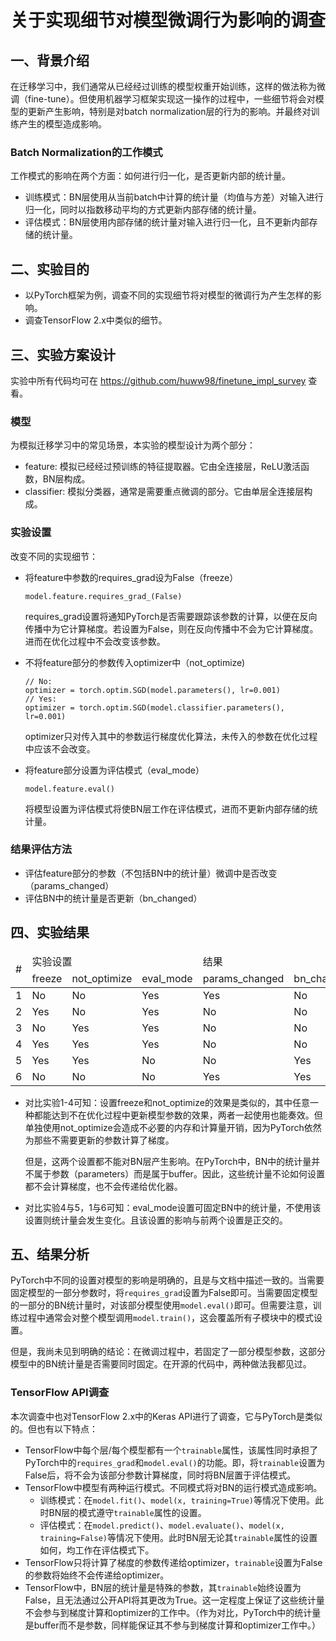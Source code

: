 # 关于实现细节对模型微调行为影响的调查

## 一、背景介绍

在迁移学习中，我们通常从已经经过训练的模型权重开始训练，这样的做法称为微调（fine-tune）。但使用机器学习框架实现这一操作的过程中，一些细节将会对模型的更新产生影响，特别是对batch normalization层的行为的影响。并最终对训练产生的模型造成影响。

### Batch Normalization的工作模式

工作模式的影响在两个方面：如何进行归一化，是否更新内部的统计量。

* 训练模式：BN层使用从当前batch中计算的统计量（均值与方差）对输入进行归一化，同时以指数移动平均的方式更新内部存储的统计量。
* 评估模式：BN层使用内部存储的统计量对输入进行归一化，且不更新内部存储的统计量。

## 二、实验目的

* 以PyTorch框架为例，调查不同的实现细节将对模型的微调行为产生怎样的影响。
* 调查TensorFlow 2.x中类似的细节。

## 三、实验方案设计

实验中所有代码均可在 https://github.com/huww98/finetune_impl_survey 查看。

### 模型

为模拟迁移学习中的常见场景，本实验的模型设计为两个部分：
* feature: 模拟已经经过预训练的特征提取器。它由全连接层，ReLU激活函数，BN层构成。
* classifier: 模拟分类器，通常是需要重点微调的部分。它由单层全连接层构成。

### 实验设置

改变不同的实现细节：
* 将feature中参数的requires_grad设为False（freeze）

  ```
  model.feature.requires_grad_(False)
  ```
  requires_grad设置将通知PyTorch是否需要跟踪该参数的计算，以便在反向传播中为它计算梯度。若设置为False，则在反向传播中不会为它计算梯度。进而在优化过程中不会改变该参数。

* 不将feature部分的参数传入optimizer中（not_optimize)

  ```
  // No:
  optimizer = torch.optim.SGD(model.parameters(), lr=0.001)
  // Yes:
  optimizer = torch.optim.SGD(model.classifier.parameters(), lr=0.001)
  ```

  optimizer只对传入其中的参数运行梯度优化算法，未传入的参数在优化过程中应该不会改变。

* 将feature部分设置为评估模式（eval_mode）

  ```
  model.feature.eval()
  ```

  将模型设置为评估模式将使BN层工作在评估模式，进而不更新内部存储的统计量。

### 结果评估方法

* 评估feature部分的参数（不包括BN中的统计量）微调中是否改变（params_changed）
* 评估BN中的统计量是否更新（bn_changed）

## 四、实验结果

<table>
    <thead>
        <tr>
            <td rowspan=2>#
            <td colspan=3>实验设置
            <td colspan=2>结果
        <tr>
            <td>freeze
            <td>not_optimize
            <td>eval_mode
            <td>params_changed
            <td>bn_changed
    </thead>
    <tbody>
        <tr><td>1<td>No <td>No <td>Yes<td>Yes<td>No
        <tr><td>2<td>Yes<td>No <td>Yes<td>No <td>No
        <tr><td>3<td>No <td>Yes<td>Yes<td>No <td>No
        <tr><td>4<td>Yes<td>Yes<td>Yes<td>No <td>No
        <tr><td>5<td>Yes<td>Yes<td>No <td>No <td>Yes
        <tr><td>6<td>No <td>No <td>No <td>Yes<td>Yes
    </tbody>
</table>

* 对比实验1-4可知：设置freeze和not_optimize的效果是类似的，其中任意一种都能达到不在优化过程中更新模型参数的效果，两者一起使用也能奏效。但单独使用not_optimize会造成不必要的内存和计算量开销，因为PyTorch依然为那些不需要更新的参数计算了梯度。

  但是，这两个设置都不能对BN层产生影响。在PyTorch中，BN中的统计量并不属于参数（parameters）而是属于buffer。因此，这些统计量不论如何设置都不会计算梯度，也不会传递给优化器。

* 对比实验4与5，1与6可知：eval_mode设置可固定BN中的统计量，不使用该设置则统计量会发生变化。且该设置的影响与前两个设置是正交的。

## 五、结果分析

PyTorch中不同的设置对模型的影响是明确的，且是与文档中描述一致的。当需要固定模型的一部分参数时，将`requires_grad`设置为False即可。当需要固定模型的一部分的BN统计量时，对该部分模型使用`model.eval()`即可。但需要注意，训练过程中通常会对整个模型调用`model.train()`，这会覆盖所有子模块中的模式设置。

但是，我尚未见到明确的结论：在微调过程中，若固定了一部分模型参数，这部分模型中的BN统计量是否需要同时固定。在开源的代码中，两种做法我都见过。

### TensorFlow API调查

本次调查中也对TensorFlow 2.x中的Keras API进行了调查，它与PyTorch是类似的。但也有以下特点：
* TensorFlow中每个层/每个模型都有一个`trainable`属性，该属性同时承担了PyTorch中的`requires_grad`和`model.eval()`的功能。即，将`trainable`设置为False后，将不会为该部分参数计算梯度，同时将BN层置于评估模式。
* TensorFlow中模型有两种运行模式。不同模式将对BN的运行模式造成影响。
    * 训练模式：在`model.fit()`、`model(x, training=True)`等情况下使用。此时BN层的模式遵守`trainable`属性的设置。
    * 评估模式：在`model.predict()`、`model.evaluate()`、`model(x, training=False)`等情况下使用。此时BN层无论其`trainable`属性的设置如何，均工作在评估模式下。
* TensorFlow只将计算了梯度的参数传递给optimizer，`trainable`设置为False的参数将始终不会传递给optimizer。
* TensorFlow中，BN层的统计量是特殊的参数，其`trainable`始终设置为False，且无法通过公开API将其更改为True。这一定程度上保证了这些统计量不会参与到梯度计算和optimizer的工作中。（作为对比，PyTorch中的统计量是buffer而不是参数，同样能保证其不参与到梯度计算和optimizer工作中。）
